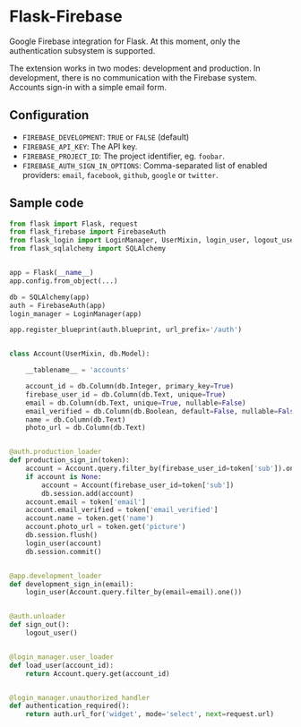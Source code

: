 # Flask-Firebase

Google Firebase integration for Flask. At this moment,
only the authentication subsystem is supported.

The extension works in two modes: development and production.
In development, there is no communication with the Firebase
system. Accounts sign-in with a simple email form.

## Configuration

- `FIREBASE_DEVELOPMENT`: `TRUE` or `FALSE` (default)
- `FIREBASE_API_KEY`: The API key.
- `FIREBASE_PROJECT_ID`: The project identifier, eg. `foobar`.
- `FIREBASE_AUTH_SIGN_IN_OPTIONS`: Comma-separated list of enabled providers:
  `email`, `facebook`, `github`, `google` or `twitter`.

## Sample code

```python
from flask import Flask, request
from flask_firebase import FirebaseAuth
from flask_login import LoginManager, UserMixin, login_user, logout_user
from flask_sqlalchemy import SQLAlchemy


app = Flask(__name__)
app.config.from_object(...)

db = SQLAlchemy(app)
auth = FirebaseAuth(app)
login_manager = LoginManager(app)

app.register_blueprint(auth.blueprint, url_prefix='/auth')


class Account(UserMixin, db.Model):

    __tablename__ = 'accounts'

    account_id = db.Column(db.Integer, primary_key=True)
    firebase_user_id = db.Column(db.Text, unique=True)
    email = db.Column(db.Text, unique=True, nullable=False)
    email_verified = db.Column(db.Boolean, default=False, nullable=False)
    name = db.Column(db.Text)
    photo_url = db.Column(db.Text)


@auth.production_loader
def production_sign_in(token):
    account = Account.query.filter_by(firebase_user_id=token['sub']).one_or_none()
    if account is None:
        account = Account(firebase_user_id=token['sub'])
        db.session.add(account)
    account.email = token['email']
    account.email_verified = token['email_verified']
    account.name = token.get('name')
    account.photo_url = token.get('picture')
    db.session.flush()
    login_user(account)
    db.session.commit()


@app.development_loader
def development_sign_in(email):
    login_user(Account.query.filter_by(email=email).one())


@auth.unloader
def sign_out():
    logout_user()


@login_manager.user_loader
def load_user(account_id):
    return Account.query.get(account_id)


@login_manager.unauthorized_handler
def authentication_required():
    return auth.url_for('widget', mode='select', next=request.url)
```
